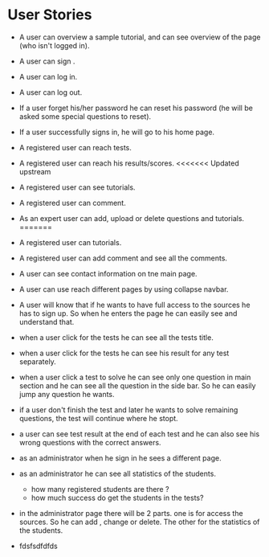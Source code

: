 # User Stories

- A user can overview a sample tutorial, and can see overview of the page (who isn't logged in).
- A user can sign .
- A user can log in.
- A user can log out.
- If a user forget his/her password he can reset his password (he will be asked some special questions to reset).
- If a user successfully signs in, he will go to his home page.
- A registered user can reach tests.
- A registered user can reach his results/scores.
<<<<<<< Updated upstream
- A registered user can see tutorials.
- A registered user can comment.
- As an expert user can add, upload or delete questions and tutorials.
=======
- A registered user can tutorials.
- A registered user can add comment and see all the comments.
- A user can see contact information on tne main page.
- A user can use reach different pages by using collapse navbar.
- A user will know that if he wants to have full access to the sources he has to sign up. So when he enters the page he can easily see and understand that.
- when a user click for the tests he can see all the tests title.
- when a user click for the tests he can see his result for any test separately.
- when a user click a test to solve he can see only one question in main section and he can see all the question in the side bar. So he can easily jump any question he wants.
- if a user don't finish the test and later he wants to solve remaining questions, the test will continue where he stopt.
- a user can see test result at the end of each  test and he can also see his wrong questions with the correct answers. 


- as an administrator when he sign in he sees a different page.  
- as an administrator he can see all statistics of the students.   
  - how many registered students are there ? 
  - how much success do get the students in the tests?
- in the administrator page there will be 2 parts. one is for access the sources. So he can add , change or delete. The other for the statistics of the students.
- fdsfsdfdfds
